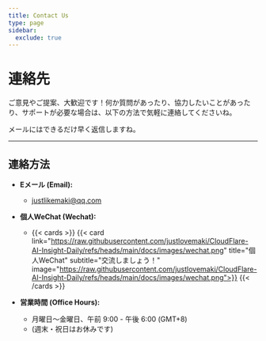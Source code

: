```yaml
---
title: Contact Us
type: page
sidebar:
  exclude: true
---
```

# 連絡先

ご意見やご提案、大歓迎です！何か質問があったり、協力したいことがあったり、サポートが必要な場合は、以下の方法で気軽に連絡してくださいね。

メールにはできるだけ早く返信しますね。

---

## **連絡方法**

*   **Eメール (Email):**
    *   [justlikemaki@qq.com](mailto:justlikemaki@qq.com)

*   **個人WeChat (Wechat):**
    *   {{< cards >}}
        {{< card link="https://raw.githubusercontent.com/justlovemaki/CloudFlare-AI-Insight-Daily/refs/heads/main/docs/images/wechat.png" title="個人WeChat" subtitle="交流しましょう！" image="https://raw.githubusercontent.com/justlovemaki/CloudFlare-AI-Insight-Daily/refs/heads/main/docs/images/wechat.png">}}
        {{< /cards >}}

*   **営業時間 (Office Hours):**
    *   月曜日〜金曜日、午前 9:00 - 午後 6:00 (GMT+8)
    *   (週末・祝日はお休みです)